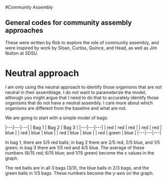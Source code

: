 #Community Assembly

## General codes for community assembly approaches

These were written by Rob to explore the role of community assembly, and were inspired by work by Sloan, Curtiss, Quince, and Head, as well as Jim Nulton at SDSU.

# Neutral approach

I am only using the neutral approach to identify those organisms that are *not* neutral in their assemblage. I do not want to parameterize the model, although you might argue that I need to do that to accurately identify those organisms that do not have a neutral assembly. I care more about which organisms are different from the baseline and what are not.

We are going to start with a simple model of bags:

|---|---|---|
| Bag 1 | Bag 2 | Bag 3 |
|---|---|---|
| red | red | red |
| red | red | blue |
| red | blue | blue |
| red | blue | blue |
| red | green | blue |
|---|---|---|





In bag 1, there are 5/5 red balls; in bag 2 there are 2/5 red, 2/5 blue, and 1/5 green; in bag 3 there are 1/5 red and 4/5 blue. The average of these numbers (8/15 red; 6/15 blue; and 1/15 green) become the x values in the graph.

The red balls are in all 3 bags (3/3), the blue balls in 2/3 bags, and the green balls in 1/3 bags. These numbers become the y-axis on the graph.



